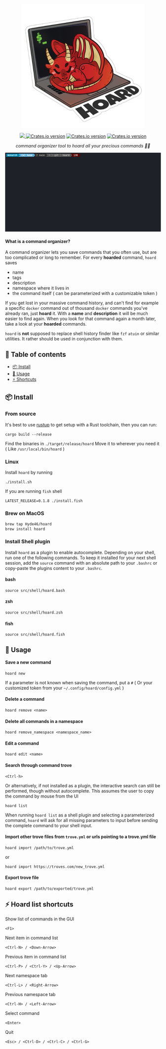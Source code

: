 <p align="center">
<img src=img/hoard_icon.png width="400">
</p>

<p align="center">
  <a href="https://github.com/Hyde46/hoard/actions/workflows/test.yml">
    <img src="https://img.shields.io/github/workflow/status/hyde46/hoard/Rust?style=flat-square" />
  </a>
  <a href="https://crates.io/crates/hoard-rs"
    ><img
      src="https://img.shields.io/crates/v/hoard-rs?style=flat-square"
      alt="Crates.io version"
  /></a>
  <a href="https://github.com/Hyde46/hoard/issues"
    ><img
      src="https://img.shields.io/github/issues/Hyde46/hoard?style=flat-square"
      alt="Crates.io version"
  /></a>
  <a href="https://crates.io/crates/hoard-rs"
    ><img
      src="https://img.shields.io/github/license/Hyde46/hoard?style=flat-square"
      alt="Crates.io version"
  /></a>
</p>

<p align="center">
<em> command organizer tool to hoard all your precious commands 💎🐉</em>
</p>

![Example usage](img/hoard_usage_example.gif)

#### What is a command organizer?

A command organizer lets you save commands that you often use, but are too complicated or long to remember.
For every **hoarded** command, `hoard` saves

- name
- tags
- description
- namespace where it lives in
- the command itself ( can be parameterized with a customizable token )

If you get lost in your massive command history, and can't find for example a specific `docker` command out of thousand `docker` commands you've already ran,
just **hoard** it. With a **name** and **description** it will be much easier to find again. When you look for that command again a month later, take a look at your **hoarded** commands.

`hoard` is **not** supposed to replace shell history finder like `fzf` `atuin` or similar utilities. It rather should be used in conjunction with them.

## :love_letter: Table of contents

- [📦 Install](#install)
- [🤸 Usage](#usage)
- [:zap: Shortcuts](#shortcuts)

<a name="install"/>

## 📦 Install

### From source

It's best to use [rustup](https://rustup.rs/) to get setup with a Rust
toolchain, then you can run:

```
cargo build --release
```

Find the binaries in `./target/release/hoard`
Move it to wherever you need it ( Like `/usr/local/bin/hoard` )

### Linux

Install `hoard` by running

```
./install.sh
```

If you are running `fish` shell

```
LATEST_RELEASE=0.1.8 ./install.fish
```

### Brew on MacOS
```
brew tap Hyde46/hoard
brew install hoard
```
### Install Shell plugin

Install `hoard` as a plugin to enable autocomplete.
Depending on your shell, run one of the following commands.
To keep it installed for your next shell session, add the `source` command with an absolute path to your `.bashrc` or copy-paste the plugins content to your `.bashrc`.

#### bash

```
source src/shell/hoard.bash
```

#### zsh

```
source src/shell/hoard.zsh
```

#### fish

```
source src/shell/hoard.fish
```
<a name="usage"/>

## 🤸 Usage

#### Save a new command

```
hoard new
```

If a parameter is not known when saving the command, put a `#` ( Or your customized token from your `~/.config/hoard/config.yml` )

#### Delete a command

```
hoard remove <name>
```

#### Delete all commands in a namespace

```
hoard remove_namespace <namespace_name>
```

#### Edit a command

```
hoard edit <name>
```

#### Search through command trove

```
<Ctrl-h>
```

Or alternatively, if not installed as a plugin, the interactive search can still be performed, though without autocomplete. This assumes the user to copy the command by mouse from the UI

```
hoard list
```

When running `hoard list` as a shell plugin and selecting a parameterized command, `hoard` will ask for all missing parameters to input before sending the complete command to your shell input. 

#### Import other trove files from `trove.yml` or urls pointing to a trove.yml file

```
hoard import /path/to/trove.yml
```
or
```
hoard import https://troves.com/new_trove.yml
```

#### Export trove file
```
hoard export /path/to/exported/trove.yml
```

<a name="shortcuts"/>

## :zap: Hoard list shortcuts 

Show list of commands in the GUI
```
<F1>
```

Next item in command list

```
<Ctrl-N> / <Down-Arrow>
```

Previous item in command list

```
<Ctrl-P> / <Ctrl-Y> / <Up-Arrow>
```

Next namespace tab

```
<Ctrl-L> / <Right-Arrow>
```

Previous namespace tab

```
<Ctrl-H> / <Left-Arrow>
```

Select command

```
<Enter>
```

Quit

```
<Esc> / <Ctrl-D> / <Ctrl-C> / <Ctrl-G>
```
